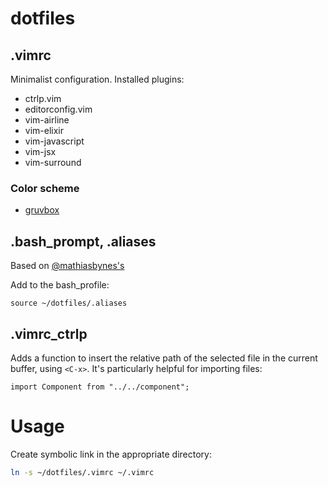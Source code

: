 # dotfiles

## .vimrc
Minimalist configuration. 
Installed plugins:
* ctrlp.vim
* editorconfig.vim
* vim-airline
* vim-elixir
* vim-javascript
* vim-jsx
* vim-surround

### Color scheme
* [gruvbox](https://github.com/morhetz/gruvbox)

## .bash_prompt, .aliases
Based on [@mathiasbynes's](https://github.com/mathiasbynens/dotfiles)

Add to the bash_profile:
```
source ~/dotfiles/.aliases
```

## .vimrc_ctrlp
Adds a function to insert the relative path of the selected file in the current buffer, using `<C-x>`.
It's particularly helpful for importing files:
```
import Component from "../../component";
```


# Usage
Create symbolic link in the appropriate directory: 
```bash
ln -s ~/dotfiles/.vimrc ~/.vimrc
```
